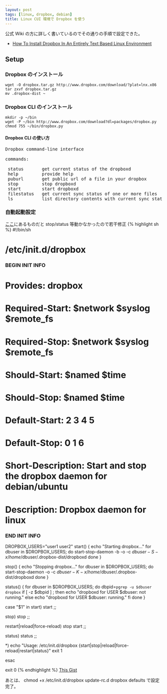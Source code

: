 ```yaml
---
layout: post
tags: [linux, dropbox, debian]
title: Linux CUI 環境で Dropbox を使う
---
```

公式 Wiki の方に詳しく書いているのでその通りの手順で設定できた。

* [How To Install Dropbox In An Entirely Text Based Linux Environment](http://wiki.dropbox.com/TipsAndTricks/TextBasedLinuxInstall)

## Setup ##
### Dropbox のインストール ###
    wget -O dropbox.tar.gz http://www.dropbox.com/download/?plat=lnx.x86
    tar zxvf dropbox.tar.gz
    mv .dropbox-dist ~

### Dropbox CLI のインストール ###
    mkdir -p ~/bin
    wget -P ~/bin http://www.dropbox.com/download?dl=packages/dropbox.py
    chmod 755 ~/bin/dropbox.py

#### Dropbox CLI の使い方
<pre>
Dropbox command-line interface

commands:

 status       get current status of the dropboxd
 help         provide help
 puburl       get public url of a file in your dropbox
 stop         stop dropboxd
 start        start dropboxd
 filestatus   get current sync status of one or more files
 ls           list directory contents with current sync status
</pre>

### 自動起動設定 ###
[ここ](http://wiki.dropbox.com/Regole/TextBasedLinuxInstall)にあるものだと stop/status 等動かなかったので若干修正
{% highlight sh %}
#!/bin/sh
# /etc/init.d/dropbox
### BEGIN INIT INFO
# Provides:          dropbox
# Required-Start:    $network $syslog $remote_fs
# Required-Stop:     $network $syslog $remote_fs
# Should-Start:      $named $time
# Should-Stop:       $named $time
# Default-Start:     2 3 4 5
# Default-Stop:      0 1 6
# Short-Description: Start and stop the dropbox daemon for debian/ubuntu
# Description:       Dropbox daemon for linux
### END INIT INFO

DROPBOX_USERS="user1 user2"
start() {
    echo "Starting dropbox..."
    for dbuser in $DROPBOX_USERS; do
        start-stop-daemon -b -o -c $dbuser -S -x /home/$dbuser/.dropbox-dist/dropboxd
    done
}

stop() {
    echo "Stopping dropbox..."
    for dbuser in $DROPBOX_USERS; do
        start-stop-daemon -o -c $dbuser -K -x /home/$dbuser/.dropbox-dist/dropboxd
    done
}

status() {
    for dbuser in $DROPBOX_USERS; do
        dbpid=`pgrep -u $dbuser dropbox`
        if [ -z $dbpid ] ; then
            echo "dropboxd for USER $dbuser: not running."
        else
            echo "dropboxd for USER $dbuser: running."
        fi
    done
}


case "$1" in
  start)
    start
    ;;

  stop)
    stop
    ;;

  restart|reload|force-reload)
    stop
    start
    ;;

  status)
    status
    ;;

  *)
    echo "Usage: /etc/init.d/dropbox {start|stop|reload|force-reload|restart|status}"
    exit 1

esac

exit 0
{% endhighlight %}
[This Gist](http://gist.github.com/592840)

あとは、
    chmod +x /etc/init.d/dropbox
    update-rc.d dropbox defaults
で設定完了。
